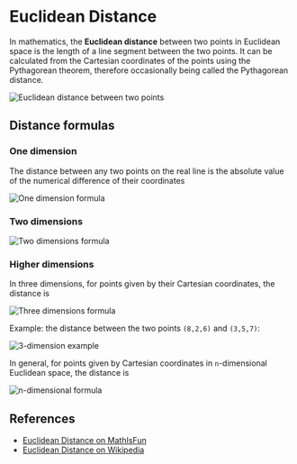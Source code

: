 # Euclidean Distance

In mathematics, the **Euclidean distance** between two points in Euclidean space is the length of a line segment between the two points. It can be calculated from the Cartesian coordinates of the points using the Pythagorean theorem, therefore occasionally being called the Pythagorean distance.

![Euclidean distance between two points](https://upload.wikimedia.org/wikipedia/commons/5/55/Euclidean_distance_2d.svg)

## Distance formulas

### One dimension

The distance between any two points on the real line is the absolute value of the numerical difference of their coordinates

![One dimension formula](https://wikimedia.org/api/rest_v1/media/math/render/svg/7d75418dbec9482dbcb70f9063ad66e9cf7b5db9)

### Two dimensions

![Two dimensions formula](https://wikimedia.org/api/rest_v1/media/math/render/svg/9c0157084fd89f5f3d462efeedc47d3d7aa0b773)

### Higher dimensions

In three dimensions, for points given by their Cartesian coordinates, the distance is

![Three dimensions formula](https://wikimedia.org/api/rest_v1/media/math/render/svg/d1d13a40a7b203b455ae6d4be8b3cce898bda625)

Example: the distance between the two points `(8,2,6)` and `(3,5,7)`:

![3-dimension example](https://www.mathsisfun.com/algebra/images/dist-2-points-3d.svg)

In general, for points given by Cartesian coordinates in `n`-dimensional Euclidean space, the distance is

![n-dimensional formula](https://wikimedia.org/api/rest_v1/media/math/render/svg/a0ef4fe055b2a51b4cca43a05e5d1cd93f758dcc)

## References

-   [Euclidean Distance on MathIsFun](https://www.mathsisfun.com/algebra/distance-2-points.html)
-   [Euclidean Distance on Wikipedia](https://en.wikipedia.org/wiki/Euclidean_distance)
